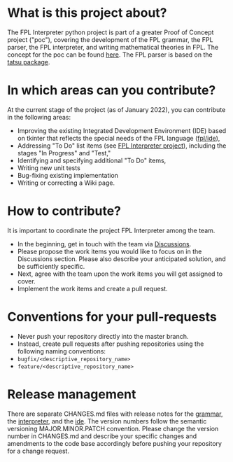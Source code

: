 # What is this project about?
The FPL Interpreter python project is part of a greater Proof of Concept project ("poc"), covering the development of the FPL grammar, the FPL parser, the FPL interpreter, and writing mathematical theories in FPL. The concept for the poc can be found [here](https://www.bookofproofs.org/FPLHighLevelDesign.pdf). The FPL parser is based on the [tatsu package](https://tatsu.readthedocs.io/en/stable/).

# In which areas can you contribute?

At the current stage of the project (as of January 2022), you can contribute in the following areas:
* Improving the existing Integrated Development Environment (IDE) based on tkinter that reflects the special needs of the FPL language ([fpl/ide](https://github.com/bookofproofs/fpl/tree/master/ide)),
* Addressing "To Do" list items (see [FPL Interpreter project](https://github.com/bookofproofs/fpl/projects/1)), including the stages "In Progress" and "Test,"
* Identifying and specifying additional "To Do" items,
* Writing new unit tests
* Bug-fixing existing implementation
* Writing or correcting a Wiki page.

# How to contribute?
It is important to coordinate the project FPL Interpreter among the team.
* In the beginning, get in touch with the team via [Discussions](https://github.com/bookofproofs/fpl/discussions). 
* Please propose the work items you would like to focus on in the Discussions section. Please also describe your anticipated solution, and be sufficiently specific. 
* Next, agree with the team upon the work items you will get assigned to cover.
* Implement the work items and create a pull request.

# Conventions for your pull-requests
* Never push your repository directly into the master branch.
* Instead, create pull requests after pushing repositories using the following naming conventions:
* ```bugfix/<descriptive_repository_name>```
* ```feature/<descriptive_repository_name>```

# Release management
There are separate CHANGES.md files with release notes for the [grammar](https://github.com/bookofproofs/fpl/blob/master/grammar/CHANGES.md), the [interpreter](https://github.com/bookofproofs/fpl/blob/master/poc/CHANGES.md), and the [ide](https://github.com/bookofproofs/fpl/blob/master/ide/CHANGES.md). The version numbers follow the semantic versioning MAJOR.MINOR.PATCH convention. Please change the version number in CHANGES.md and describe your specific changes and amendments to the code base accordingly before pushing your repository for a change request. 









